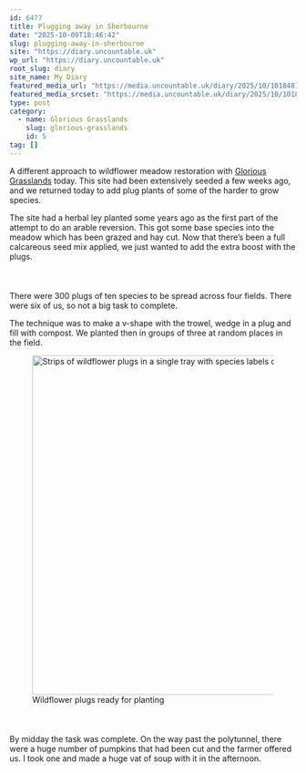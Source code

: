 ```yaml
---
id: 6477
title: Plugging away in Sherbourne
date: "2025-10-09T18:46:42"
slug: plugging-away-in-sherbourne
site: "https://diary.uncountable.uk"
wp_url: "https://diary.uncountable.uk"
root_slug: diary
site_name: My Diary
featured_media_url: "https://media.uncountable.uk/diary/2025/10/10184812/IMG20251009094640.webp"
featured_media_srcset: "https://media.uncountable.uk/diary/2025/10/10184812/IMG20251009094640-300x172.webp 300w, https://media.uncountable.uk/diary/2025/10/10184812/IMG20251009094640-1024x588.webp 1024w, https://media.uncountable.uk/diary/2025/10/10184812/IMG20251009094640-150x150.webp 150w, https://media.uncountable.uk/diary/2025/10/10184812/IMG20251009094640-640x367.webp 640w, https://media.uncountable.uk/diary/2025/10/10184812/IMG20251009094640.webp 1900w"
type: post
category:
  - name: Glorious Grasslands
    slug: glorious-grasslands
    id: 5
tag: []
---
```



<p>A different approach to wildflower meadow restoration with <a href="https://www.cotswolds-nl.org.uk/looking-after/our-grasslands-projects/glorious-cotswolds-grasslands/">Glorious Grasslands</a> today.  This site had been extensively seeded a few weeks ago, and we returned today to add plug plants of some of the harder to grow species.</p>



<p>The site had a herbal ley planted some years ago as the first part of the attempt to do an arable reversion.  This got some base species into the meadow which has been grazed and hay cut.  Now that there&#8217;s been a full calcareous seed mix applied, we just wanted to add the extra boost with the plugs.</p>


<style>.kb-row-layout-id6477_37550d-42 > .kt-row-column-wrap{align-content:start;}:where(.kb-row-layout-id6477_37550d-42 > .kt-row-column-wrap) > .wp-block-kadence-column{justify-content:start;}.kb-row-layout-id6477_37550d-42 > .kt-row-column-wrap{column-gap:var(--global-kb-gap-md, 2rem);row-gap:var(--global-kb-gap-md, 2rem);padding-top:var(--global-kb-spacing-sm, 1.5rem);padding-bottom:var(--global-kb-spacing-sm, 1.5rem);grid-template-columns:repeat(2, minmax(0, 1fr));}.kb-row-layout-id6477_37550d-42 > .kt-row-layout-overlay{opacity:0.30;}@media all and (max-width: 1024px){.kb-row-layout-id6477_37550d-42 > .kt-row-column-wrap{grid-template-columns:repeat(2, minmax(0, 1fr));}}@media all and (max-width: 767px){.kb-row-layout-id6477_37550d-42 > .kt-row-column-wrap{grid-template-columns:minmax(0, 1fr);}.kb-row-layout-id6477_37550d-42 > .kt-row-column-wrap > .wp-block-kadence-column:nth-of-type(1){order:2;}.kb-row-layout-id6477_37550d-42 > .kt-row-column-wrap > .wp-block-kadence-column:nth-of-type(2){order:1;}.kb-row-layout-id6477_37550d-42 > .kt-row-column-wrap > .wp-block-kadence-column:nth-of-type(3){order:12;}.kb-row-layout-id6477_37550d-42 > .kt-row-column-wrap > .wp-block-kadence-column:nth-of-type(4){order:11;}.kb-row-layout-id6477_37550d-42 > .kt-row-column-wrap > .wp-block-kadence-column:nth-of-type(5){order:22;}.kb-row-layout-id6477_37550d-42 > .kt-row-column-wrap > .wp-block-kadence-column:nth-of-type(6){order:21;}.kb-row-layout-id6477_37550d-42 > .kt-row-column-wrap > .wp-block-kadence-column:nth-of-type(7){order:32;}.kb-row-layout-id6477_37550d-42 > .kt-row-column-wrap > .wp-block-kadence-column:nth-of-type(8){order:31;}}</style><div class="kb-row-layout-wrap kb-row-layout-id6477_37550d-42 alignnone wp-block-kadence-rowlayout"><div class="kt-row-column-wrap kt-has-2-columns kt-row-layout-equal kt-tab-layout-inherit kt-mobile-layout-row kt-row-valign-top">
<style>.kadence-column6477_1f345c-7e > .kt-inside-inner-col,.kadence-column6477_1f345c-7e > .kt-inside-inner-col:before{border-top-left-radius:0px;border-top-right-radius:0px;border-bottom-right-radius:0px;border-bottom-left-radius:0px;}.kadence-column6477_1f345c-7e > .kt-inside-inner-col{column-gap:var(--global-kb-gap-sm, 1rem);}.kadence-column6477_1f345c-7e > .kt-inside-inner-col{flex-direction:column;}.kadence-column6477_1f345c-7e > .kt-inside-inner-col > .aligncenter{width:100%;}.kadence-column6477_1f345c-7e > .kt-inside-inner-col:before{opacity:0.3;}.kadence-column6477_1f345c-7e{position:relative;}@media all and (max-width: 1024px){.kadence-column6477_1f345c-7e > .kt-inside-inner-col{flex-direction:column;justify-content:center;}}@media all and (max-width: 767px){.kadence-column6477_1f345c-7e > .kt-inside-inner-col{flex-direction:column;justify-content:center;}}</style>
<div class="wp-block-kadence-column kadence-column6477_1f345c-7e"><div class="kt-inside-inner-col">
<p>There were 300 plugs of ten species to be spread across four fields.  There were six of us, so not a big task to complete.</p>



<p>The technique was to make a v-shape with the trowel, wedge in a plug and fill with compost.  We planted then in groups of three at random places in the field.</p>
</div></div>


<style>.kadence-column6477_32ec75-42 > .kt-inside-inner-col,.kadence-column6477_32ec75-42 > .kt-inside-inner-col:before{border-top-left-radius:0px;border-top-right-radius:0px;border-bottom-right-radius:0px;border-bottom-left-radius:0px;}.kadence-column6477_32ec75-42 > .kt-inside-inner-col{column-gap:var(--global-kb-gap-sm, 1rem);}.kadence-column6477_32ec75-42 > .kt-inside-inner-col{flex-direction:column;}.kadence-column6477_32ec75-42 > .kt-inside-inner-col > .aligncenter{width:100%;}.kadence-column6477_32ec75-42 > .kt-inside-inner-col:before{opacity:0.3;}.kadence-column6477_32ec75-42{position:relative;}@media all and (max-width: 1024px){.kadence-column6477_32ec75-42 > .kt-inside-inner-col{flex-direction:column;justify-content:center;}}@media all and (max-width: 767px){.kadence-column6477_32ec75-42 > .kt-inside-inner-col{flex-direction:column;justify-content:center;}}</style>
<div class="wp-block-kadence-column kadence-column6477_32ec75-42"><div class="kt-inside-inner-col">
<figure class="wp-block-image size-large"><img loading="lazy" decoding="async" width="1024" height="596" src="https://media.uncountable.uk/diary/2025/10/10184820/IMG20251009094447-1024x596.webp" alt="Strips of wildflower plugs in a single tray with species labels on the right hand side" class="wp-image-6482" srcset="https://media.uncountable.uk/diary/2025/10/10184820/IMG20251009094447-1024x596.webp 1024w, https://media.uncountable.uk/diary/2025/10/10184820/IMG20251009094447-300x175.webp 300w, https://media.uncountable.uk/diary/2025/10/10184820/IMG20251009094447-640x372.webp 640w, https://media.uncountable.uk/diary/2025/10/10184820/IMG20251009094447.webp 1640w" sizes="auto, (max-width: 1024px) 100vw, 1024px" /><figcaption class="wp-element-caption">Wildflower plugs ready for planting</figcaption></figure>
</div></div>

</div></div>


<p>By midday the task was complete.  On the way past the polytunnel, there were a huge number of pumpkins that had been cut and the farmer offered us.  I took one and made a huge vat of soup with it in the afternoon.</p>
